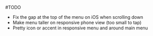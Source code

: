 #TODO

- Fix the gap at the top of the menu on iOS when scrolling down
- Make menu taller on responsive phone view (too small to tap)
- Pretty icon or accent in responsive menu and around main menu
